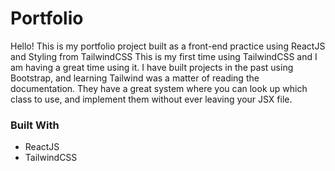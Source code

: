 # Portfolio
Hello! This is my portfolio project built as a front-end practice using ReactJS and Styling from TailwindCSS
This is my first time using TailwindCSS and I am having a great time using it. I have built projects in the 
past using Bootstrap, and learning Tailwind was a matter of reading the documentation. They have a great 
system where you can look up which class to use, and implement them without ever leaving your JSX file.

### Built With
- ReactJS
- TailwindCSS